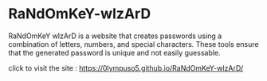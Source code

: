 # RaNdOmKeY-wIzArD
RaNdOmKeY wIzArD is a website that creates passwords using a combination of letters, numbers, and special characters. These tools ensure that the generated password is unique and not easily guessable.


click to visit the site : https://0lympuso5.github.io/RaNdOmKeY-wIzArD/
